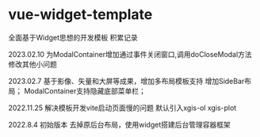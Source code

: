 # vue-widget-template

全面基于Widget思想的开发模板
积累记录

2023.02.10 
为ModalContainer增加通过事件关闭窗口,调用doCloseModal方法
修改其他小问题

2023.02.7 
基于影像、矢量和大屏等成果，增加多布局模板支持
增加SideBar布局；
ModalContainer支持隐藏底部菜单栏；

2022.11.25 
解决模板开发vite启动页面慢的问题
默认引入xgis-ol  xgis-plot 

2022.8.4 初始版本
去掉原后台布局，使用widget搭建后台管理容器框架

